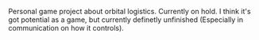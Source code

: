 Personal game project about orbital logistics. Currently on hold. I think it's got potential as a game, but currently definetly unfinished (Especially in communication on how it controls).